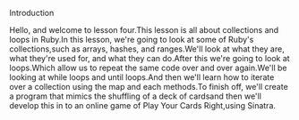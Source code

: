 Introduction

Hello, and welcome to lesson four.This lesson is all about collections and loops in Ruby.In this lesson, we're going to look at some of Ruby's collections,such as arrays, hashes, and ranges.We'll look at what they are, what they're used for, and what they can do.After this we're going to look at loops.Which allow us to repeat the same code over and over again.We'll be looking at while loops and until loops.And then we'll learn how to iterate over a collection using the map and each methods.To finish off, we'll create a program that mimics the shuffling of a deck of cardsand then we'll develop this in to an online game of Play Your Cards Right,using Sinatra.